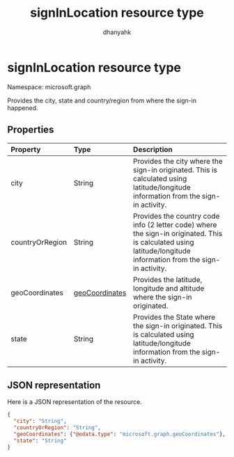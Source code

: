 ﻿---
title: "signInLocation resource type"
description: "Provides the city, state and country/region from where the sign-in happened."
localization_priority: Normal
author: "dhanyahk"
ms.prod: "microsoft-identity-platform"
doc_type: resourcePageType
---

# signInLocation resource type

Namespace: microsoft.graph

Provides the city, state and country/region from where the sign-in happened.

## Properties

| Property        | Type                                | Description                                                                                                                                                      |
| :-------------- | :---------------------------------- | :--------------------------------------------------------------------------------------------------------------------------------------------------------------- |
| city            | String                              | Provides the city where the sign-in originated. This is calculated using latitude/longitude information from the sign-in activity.                               |
| countryOrRegion | String                              | Provides the country code info (2 letter code) where the sign-in originated.  This is calculated using latitude/longitude information from the sign-in activity. |
| geoCoordinates  | [geoCoordinates](geocoordinates.md) | Provides the latitude, longitude and altitude where the sign-in originated.                                                                                      |
| state           | String                              | Provides the State where the sign-in originated. This is calculated using latitude/longitude information from the sign-in activity.                              |

## JSON representation

Here is a JSON representation of the resource.

<!-- {
  "blockType": "resource",
  "optionalProperties": [

  ],
  "@odata.type": "microsoft.graph.signInLocation"
}-->

```json
{
  "city": "String",
  "countryOrRegion": "String",
  "geoCoordinates": {"@odata.type": "microsoft.graph.geoCoordinates"},
  "state": "String"
}

```

<!-- uuid: 8fcb5dbc-d5aa-4681-8e31-b001d5168d79
2015-10-25 14:57:30 UTC -->

<!-- {
  "type": "#page.annotation",
  "description": "signInLocation resource",
  "keywords": "",
  "section": "documentation",
  "tocPath": ""
}-->
